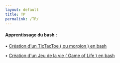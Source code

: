 ```yaml
---
layout: default
title: TP
permalink: /TP/
---
```


#### __Apprentissage du bash :__

• [Création d'un TicTacToe ( ou morpion ) en bash]()


• [Création d'un Jeu de la vie ( Game of Life ) en bash]()

